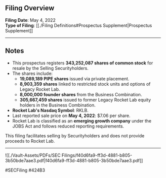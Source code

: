 ## Filing Overview

**Filing Date**: May 4, 2022  
**Type of Filing**: [[./Filing Definitions#Prospectus Supplement|Prospectus Supplement]]

---
## Notes

- This prospectus registers **343,252,087 shares of common stock** for resale by the Selling Securityholders.
- The shares include:
    - **19,089,189 PIPE shares** issued via private placement.
    - **8,903,359 shares** linked to restricted stock units and options of Legacy Rocket Lab.
    - **8,000,000 founder shares** from the Business Combination.
    - **305,667,459 shares** issued to former Legacy Rocket Lab equity holders in the Business Combination.
- **Rocket Lab's Nasdaq Symbol**: RKLB.
- Last reported sale price on **May 4, 2022**: $7.06 per share.
- Rocket Lab is classified as an **emerging growth company** under the JOBS Act and follows reduced reporting requirements.

This filing facilitates selling by Securityholders and does not provide proceeds to Rocket Lab.

---

![[./Vault-Assets/PDFs/SEC Filings/f40d6fa9-ff3d-4881-b805-3b50bde7aae3.pdf|f40d6fa9-ff3d-4881-b805-3b50bde7aae3.pdf]]

#SECFiling #424B3